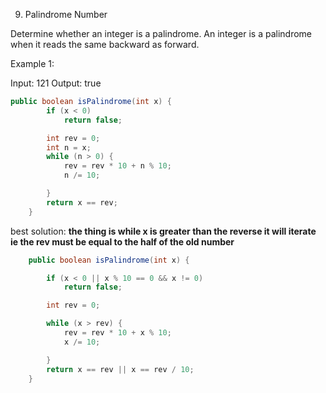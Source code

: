 9. Palindrome Number

Determine whether an integer is a palindrome. An integer is a palindrome when it reads the same backward as forward.

Example 1:

Input: 121
Output: true

````java my first solution good 10 ms
public boolean isPalindrome(int x) {
		if (x < 0)
			return false;

		int rev = 0;
		int n = x;
		while (n > 0) {
			rev = rev * 10 + n % 10;
			n /= 10;

		}
		return x == rev;
	}
````

best solution: **the thing is while x is greater than the reverse it will iterate
ie the rev must be equal to the half of the old number**
````java
	public boolean isPalindrome(int x) {

		if (x < 0 || x % 10 == 0 && x != 0)
			return false;

		int rev = 0;

		while (x > rev) {
			rev = rev * 10 + x % 10;
			x /= 10;

		}
		return x == rev || x == rev / 10;
	}
````	